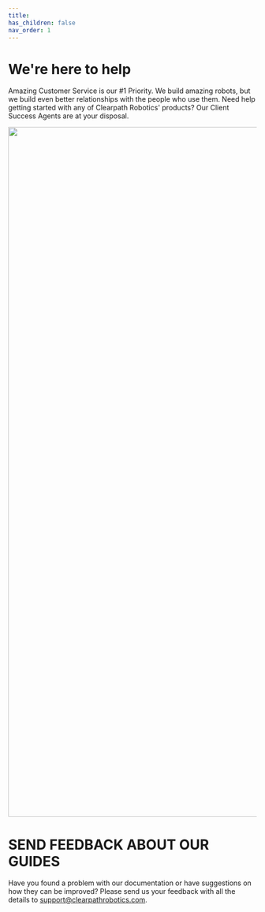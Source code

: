 ```yaml
---
title: 
has_children: false
nav_order: 1
---
```


# We're here to help

Amazing Customer Service is our #1 Priority. 
We build amazing robots, but we build even better relationships with the people who use them.
Need help getting started with any of Clearpath Robotics' products? 
Our Client Success Agents are at your disposal.

<center>
  <img src="{{ site.url }}{{ site.baseurl }}//assets/images/homepage.png" width="1400"/>
</center>

# SEND FEEDBACK ABOUT OUR GUIDES

Have you found a problem with our documentation or have suggestions on how they can be improved? 
Please send us your feedback with all the details to <support@clearpathrobotics.com>.